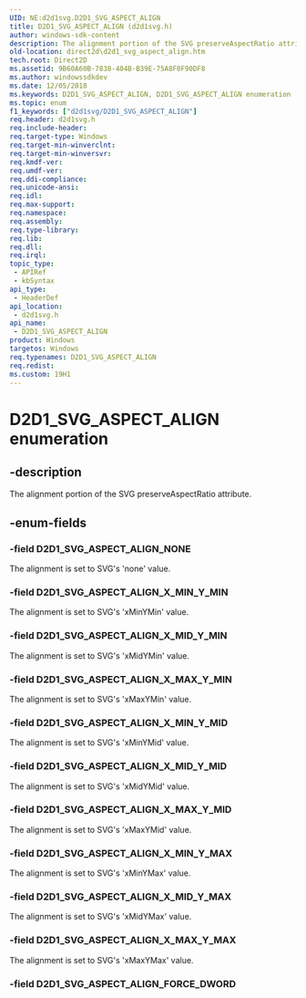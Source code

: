 ```yaml
---
UID: NE:d2d1svg.D2D1_SVG_ASPECT_ALIGN
title: D2D1_SVG_ASPECT_ALIGN (d2d1svg.h)
author: windows-sdk-content
description: The alignment portion of the SVG preserveAspectRatio attribute.
old-location: direct2d\d2d1_svg_aspect_align.htm
tech.root: Direct2D
ms.assetid: 9B60A60B-7838-404B-B39E-75A8F0F90DF8
ms.author: windowssdkdev
ms.date: 12/05/2018
ms.keywords: D2D1_SVG_ASPECT_ALIGN, D2D1_SVG_ASPECT_ALIGN enumeration [Direct2D], D2D1_SVG_ASPECT_ALIGN_FORCE_DWORD, D2D1_SVG_ASPECT_ALIGN_NONE, D2D1_SVG_ASPECT_ALIGN_X_MAX_Y_MAX, D2D1_SVG_ASPECT_ALIGN_X_MAX_Y_MID, D2D1_SVG_ASPECT_ALIGN_X_MAX_Y_MIN, D2D1_SVG_ASPECT_ALIGN_X_MID_Y_MAX, D2D1_SVG_ASPECT_ALIGN_X_MID_Y_MID, D2D1_SVG_ASPECT_ALIGN_X_MID_Y_MIN, D2D1_SVG_ASPECT_ALIGN_X_MIN_Y_MAX, D2D1_SVG_ASPECT_ALIGN_X_MIN_Y_MID, D2D1_SVG_ASPECT_ALIGN_X_MIN_Y_MIN, d2d1svg/D2D1_SVG_ASPECT_ALIGN, d2d1svg/D2D1_SVG_ASPECT_ALIGN_FORCE_DWORD, d2d1svg/D2D1_SVG_ASPECT_ALIGN_NONE, d2d1svg/D2D1_SVG_ASPECT_ALIGN_X_MAX_Y_MAX, d2d1svg/D2D1_SVG_ASPECT_ALIGN_X_MAX_Y_MID, d2d1svg/D2D1_SVG_ASPECT_ALIGN_X_MAX_Y_MIN, d2d1svg/D2D1_SVG_ASPECT_ALIGN_X_MID_Y_MAX, d2d1svg/D2D1_SVG_ASPECT_ALIGN_X_MID_Y_MID, d2d1svg/D2D1_SVG_ASPECT_ALIGN_X_MID_Y_MIN, d2d1svg/D2D1_SVG_ASPECT_ALIGN_X_MIN_Y_MAX, d2d1svg/D2D1_SVG_ASPECT_ALIGN_X_MIN_Y_MID, d2d1svg/D2D1_SVG_ASPECT_ALIGN_X_MIN_Y_MIN, direct2d.d2d1_svg_aspect_align
ms.topic: enum
f1_keywords: ["d2d1svg/D2D1_SVG_ASPECT_ALIGN"]
req.header: d2d1svg.h
req.include-header: 
req.target-type: Windows
req.target-min-winverclnt: 
req.target-min-winversvr: 
req.kmdf-ver: 
req.umdf-ver: 
req.ddi-compliance: 
req.unicode-ansi: 
req.idl: 
req.max-support: 
req.namespace: 
req.assembly: 
req.type-library: 
req.lib: 
req.dll: 
req.irql: 
topic_type:
 - APIRef
 - kbSyntax
api_type:
 - HeaderDef
api_location:
 - d2d1svg.h
api_name:
 - D2D1_SVG_ASPECT_ALIGN
product: Windows
targetos: Windows
req.typenames: D2D1_SVG_ASPECT_ALIGN
req.redist: 
ms.custom: 19H1
---
```


# D2D1_SVG_ASPECT_ALIGN enumeration


## -description


The alignment portion of the SVG preserveAspectRatio attribute.


## -enum-fields




### -field D2D1_SVG_ASPECT_ALIGN_NONE

The alignment is set to SVG's 'none' value.


### -field D2D1_SVG_ASPECT_ALIGN_X_MIN_Y_MIN

The alignment is set to SVG's 'xMinYMin' value.


### -field D2D1_SVG_ASPECT_ALIGN_X_MID_Y_MIN

The alignment is set to SVG's 'xMidYMin' value.


### -field D2D1_SVG_ASPECT_ALIGN_X_MAX_Y_MIN

The alignment is set to SVG's 'xMaxYMin' value.


### -field D2D1_SVG_ASPECT_ALIGN_X_MIN_Y_MID

The alignment is set to SVG's 'xMinYMid' value.


### -field D2D1_SVG_ASPECT_ALIGN_X_MID_Y_MID

The alignment is set to SVG's 'xMidYMid' value.


### -field D2D1_SVG_ASPECT_ALIGN_X_MAX_Y_MID

The alignment is set to SVG's 'xMaxYMid' value.


### -field D2D1_SVG_ASPECT_ALIGN_X_MIN_Y_MAX

The alignment is set to SVG's 'xMinYMax' value.


### -field D2D1_SVG_ASPECT_ALIGN_X_MID_Y_MAX

The alignment is set to SVG's 'xMidYMax' value.


### -field D2D1_SVG_ASPECT_ALIGN_X_MAX_Y_MAX

The alignment is set to SVG's 'xMaxYMax' value.


### -field D2D1_SVG_ASPECT_ALIGN_FORCE_DWORD

